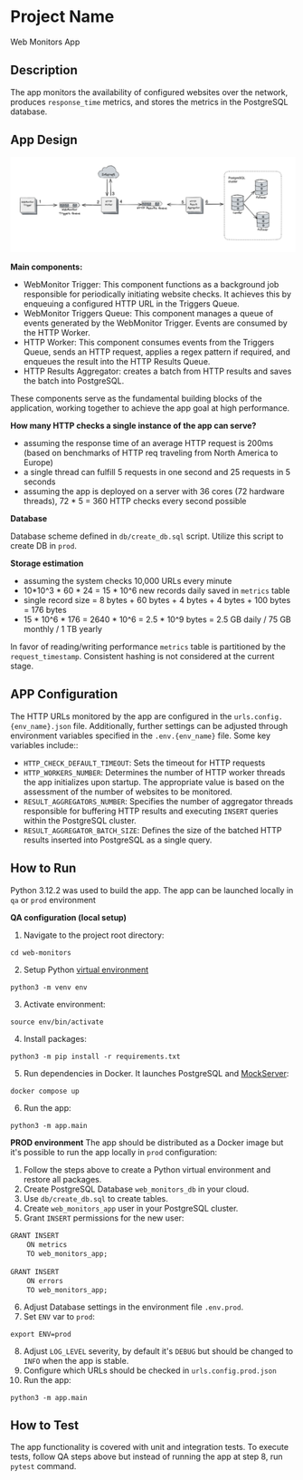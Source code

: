 # Project Name
Web Monitors App

## Description
The app monitors the availability of configured websites over the network, produces `response_time` metrics, and stores the metrics in the PostgreSQL database.

## App Design
![alt text](app_design.png)

**Main components:**
- WebMonitor Trigger: This component functions as a background job responsible for periodically initiating website checks. It achieves this by enqueuing a configured HTTP URL in the Triggers Queue. 
- WebMonitor Triggers Queue: This component manages a queue of events generated by the WebMonitor Trigger. Events are consumed by the HTTP Worker.
- HTTP Worker: This component consumes events from the Triggers Queue, sends an HTTP request, applies a regex pattern if required, and enqueues the result into the HTTP Results Queue.
- HTTP Results Aggregator: creates a batch from HTTP results and saves the batch into PostgreSQL.

These components serve as the fundamental building blocks of the application, working together to achieve the app goal at high performance.

**How many HTTP checks a single instance of the app can serve?**
- assuming the response time of an average HTTP request is 200ms (based on benchmarks of HTTP req traveling from North America to Europe)
- a single thread can fulfill 5 requests in one second and 25 requests in 5 seconds
- assuming the app is deployed on a server with 36 cores (72 hardware threads), 72 * 5 = 360 HTTP checks every second possible 

**Database**

Database scheme defined in `db/create_db.sql` script. Utilize this script to create DB in `prod`.

**Storage estimation**
- assuming the system checks 10,000 URLs every minute
- 10*10^3 * 60 * 24 = 15 * 10^6 new records daily saved in `metrics` table
- single record size = 8 bytes + 60 bytes + 4 bytes + 4 bytes + 100 bytes = 176 bytes
- 15 * 10^6 * 176 = 2640 * 10^6 = 2.5 * 10^9 bytes = 2.5 GB daily / 75 GB monthly / 1 TB yearly

In favor of reading/writing performance `metrics` table is partitioned by the `request_timestamp`. Consistent hashing is not considered at the current stage.

## APP Configuration
The HTTP URLs monitored by the app are configured in the `urls.config.{env_name}.json` file. 
Additionally, further settings can be adjusted through environment variables specified in the `.env.{env_name}` file. 
Some key variables include::
- `HTTP_CHECK_DEFAULT_TIMEOUT`: Sets the timeout for HTTP requests
- `HTTP_WORKERS_NUMBER`: Determines the number of HTTP worker threads the app initializes upon startup. The appropriate value is based on the assessment of the number of websites to be monitored.
- `RESULT_AGGREGATORS_NUMBER`: Specifies the number of aggregator threads responsible for buffering HTTP results and executing `INSERT` queries within the PostgreSQL cluster.
- `RESULT_AGGREGATOR_BATCH_SIZE`: Defines the size of the batched HTTP results inserted into PostgreSQL as a single query.

## How to Run
Python 3.12.2 was used to build the app. The app can be launched locally in `qa` or `prod` environment

**QA configuration (local setup)** 
1. Navigate to the project root directory:
```
cd web-monitors
```
2. Setup Python [virtual environment](https://docs.python.org/3/library/venv.html)
```
python3 -m venv env
```
3. Activate environment:
```
source env/bin/activate
```
4. Install packages:
```
python3 -m pip install -r requirements.txt
```
5. Run dependencies in Docker. It launches PostgreSQL and [MockServer](https://www.mock-server.com/):
```
docker compose up
```
6. Run the app:
```
python3 -m app.main
```  
**PROD environment**
The app should be distributed as a Docker image but it's possible to run the app locally in `prod` configuration:
1. Follow the steps above to create a Python virtual environment and restore all packages.
2. Create PostgreSQL Database `web_monitors_db` in your cloud.
3. Use `db/create_db.sql` to create tables.
4. Create `web_monitors_app` user in your PostgreSQL cluster.
5. Grant `INSERT` permissions for the new user:
```
GRANT INSERT
    ON metrics
    TO web_monitors_app;

GRANT INSERT
    ON errors
    TO web_monitors_app;
```
6. Adjust Database settings in the environment file `.env.prod`.
7. Set `ENV` var to `prod`:
```
export ENV=prod
```
8. Adjust `LOG_LEVEL` severity, by default it's `DEBUG` but should be changed to `INFO` when the app is stable.
9. Configure which URLs should be checked in `urls.config.prod.json`
10. Run the app:
```
python3 -m app.main
```
## How to Test
The app functionality is covered with unit and integration tests.
To execute tests, follow QA steps above but instead of running the app at step 8, run `pytest` command.


